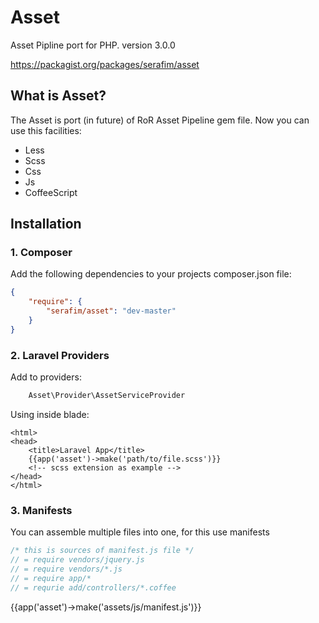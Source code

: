 Asset
=====


Asset Pipline port for PHP.
version 3.0.0

https://packagist.org/packages/serafim/asset

## What is Asset?

The Asset is port (in future) of RoR Asset Pipeline gem file. Now you can use this facilities:
- Less
- Scss
- Css
- Js
- CoffeeScript


## Installation

### 1. Composer

Add the following dependencies to your projects composer.json file:
```json
{
    "require": {
        "serafim/asset": "dev-master"
    }
}
```

### 2. Laravel Providers
Add to providers:
```php
    Asset\Provider\AssetServiceProvider
```

Using inside blade:
```
<html>
<head>
    <title>Laravel App</title>
    {{app('asset')->make('path/to/file.scss')}} 
    <!-- scss extension as example -->
</head>
</html>
```

### 3. Manifests
You can assemble multiple files into one, for this use manifests
```js
/* this is sources of manifest.js file */
// = require vendors/jquery.js
// = require vendors/*.js
// = require app/*
// = requrie add/controllers/*.coffee
```
<html>
<head>
    <title>Laravel App</title>
    {{app('asset')->make('assets/js/manifest.js')}}
</head>
</html>


